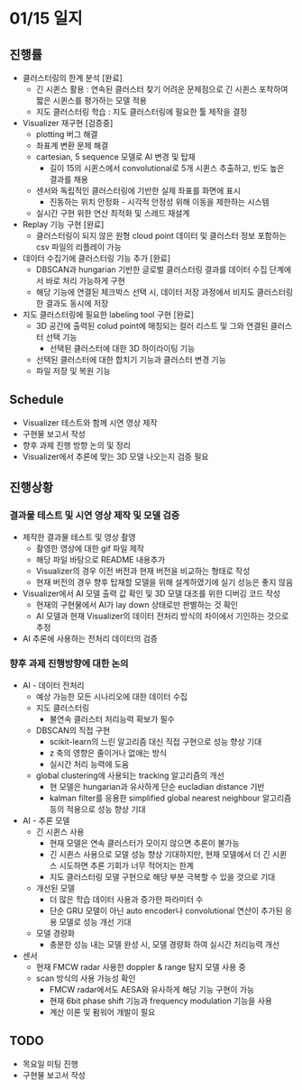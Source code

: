 # 01/15 일지
## 진행률
* 클러스터링의 한계 분석 [완료]
    * 긴 시퀸스 활용 : 연속된 클러스터 찾기 어려운 문제점으로 긴 시퀸스 포착하여 짧은 시퀸스를 평가하는 모델 적용
    * 지도 클러스터링 학습 : 지도 클러스터링에 필요한 툴 제작을 결정
* Visualizer 재구현 [검증중]
    * plotting 버그 해결
    * 좌표계 변환 문제 해결
    * cartesian, 5 sequence 모델로 AI 변경 및 탑재
        * 길이 15의 시퀸스에서 convolutional로 5개 시퀸스 추출하고, 빈도 높은 결과를 채용
    * 센서와 독립적인 클러스터링에 기반한 실제 좌표를 화면에 표시
        * 진동하는 위치 안정화 - 시각적 안정성 위해 이동을 제한하는 시스템
    * 실시간 구현 위한 연산 최적화 및 스레드 재설계
* Replay 기능 구현 [완료]
    * 클러스터링이 되지 않은 원형 cloud point 데이터 및 클러스터 정보 포함하는 csv 파일의 리플레이 가능
* 데이터 수집기에 클러스터링 기능 추가 [완료]
    * DBSCAN과 hungarian 기반한 글로벌 클러스터링 결과를 데이터 수집 단계에서 바로 처리 가능하게 구현
    * 해당 기능에 연결된 체크박스 선택 시, 데이터 저장 과정에서 비지도 클러스터링 한 결과도 동시에 저장
* 지도 클러스터링에 필요한 labeling tool 구현 [완료]
    * 3D 공간에 출력된 colud point에 매칭되는 컬러 리스트 및 그와 연결된 클러스터 선택 기능
        * 선택된 클러스터에 대한 3D 하이라이팅 기능 
    * 선택된 클러스터에 대한 합치기 기능과 클러스터 변경 기능
    * 파일 저장 및 복원 기능

## Schedule
* Visualizer 테스트와 함께 시연 영상 제작
* 구현물 보고서 작성
* 향후 과제 진행 방향 논의 및 정리
* Visualizer에서 추론에 맞는 3D 모델 나오는지 검증 필요

## 진행상황
### 결과물 테스트 및 시연 영상 제작 및 모델 검증
* 제작한 결과물 테스트 및 영상 촬영
    * 촬영한 영상에 대한 gif 파일 제작
    * 해당 파일 바탕으로 README 내용추가
    * Visualizer의 경우 이전 버전과 현재 버전을 비교하는 형태로 작성
    * 현재 버전의 경우 향후 탑재할 모델을 위해 설계하였기에 실기 성능은 좋지 않음
* Visualizer에서 AI 모델 출력 값 확인 및 3D 모델 대조를 위한 디버깅 코드 작성
    * 현재의 구현물에서 AI가 lay down 상태로만 판별하는 것 확인
    * AI 모델과 현재 Visualizer의 데이터 전처리 방식의 차이에서 기인하는 것으로 추정
* AI 추론에 사용하는 전처리 데이터의 검증

### 향후 과제 진행방향에 대한 논의
* AI - 데이터 전처리
    * 예상 가능한 모든 시나리오에 대한 데이터 수집
    * 지도 클러스터링
        * 불연속 클러스터 처리능력 확보가 필수
    * DBSCAN의 직접 구현
        * scikit-learn의 느린 알고리즘 대신 직접 구현으로 성능 향상 기대
        * z 축의 영향은 줄이거나 없애는 방식
        * 실시간 처리 능력에 도움
    * global clustering에 사용되는 tracking 알고리즘의 개선
        * 현 모델은 hungarian과 유사하게 단순 eucladian distance 기반
        * kalman filter를 응용한 simplified global nearest neighbour 알고리즘 등의 적용으로 성능 향상 기대
* AI - 추론 모델
    * 긴 시퀸스 사용
        * 현재 모델은 연속 클러스터가 모이지 않으면 추론이 불가능
        * 긴 시퀸스 사용으로 모델 성능 향상 기대하지만, 현재 모델에서 더 긴 시퀸스 시도하면 추론 기회가 너무 적어지는 한계
        * 지도 클러스터링 모델 구현으로 해당 부분 극복할 수 있을 것으로 기대
    * 개선된 모델
        * 더 많은 학습 데이터 사용과 증가한 파라미터 수
        * 단순 GRU 모델이 아닌 auto encoder나 convolutional 연산이 추가된 응용 모델로 성능 개선 기대
    * 모델 경량화
        * 충분한 성능 내는 모델 완성 시, 모델 경량화 하여 실시간 처리능력 개선
* 센서
    * 현재 FMCW radar 사용한 doppler & range 탐지 모델 사용 중
    * scan 방식의 사용 가능성 확인
        * FMCW radar에서도 AESA와 유사하게 해당 기능 구현이 가능
        * 현재 6bit phase shift 기능과 frequency modulation 기능을 사용
        * 계산 이론 및 펌워어 개발이 필요

## TODO
* 목요일 미팅 진행
* 구현물 보고서 작성